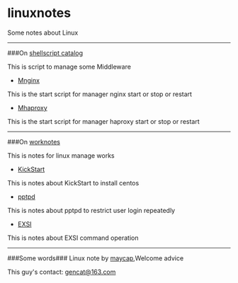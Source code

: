 # linuxnotes
Some notes about Linux

***
###On [shellscript catalog](./shellscript)

This is script to manage some Middleware

* [Mnginx](./shellscript/Mnginx) 

This is the start script for manager nginx start or stop or restart

* [Mhaproxy](./shellscript/Mhaproxy)

This is the start script for manager haproxy start or stop or restart


***
###On [worknotes](./worknotes)

This is notes for linux manage works

* [KickStart](./worknotes/KickStart.md)

This is notes about KickStart to install centos 

* [pptpd](./worknotes/pptpd.md)

This is notes about pptpd to restrict user login repeatedly

* [EXSI](./worknotes/EXSI.md)

This is notes about EXSI command operation


***
###Some words###
Linux note by [maycap](https://github.com/maycap),Welcome advice

This guy's contact: [gencat@163.com](gencat@163.com)












